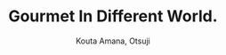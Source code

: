 --- 
slug: "gourmet-in-different-world"
title: "Gourmet In Different World."
publishdate: "2019-01-03"
src: "https://365manga.net/manga/gourmet-in-different-world"
author: "Kouta Amana, Otsuji"
image: "https://data.365manga.net/images/thumbnails/32576-gourmet-in-different-world.jpg"
tags: ["Comedy","Fantasy","Shounen","Shounen ai"]
chapters: ["Chapter 1: Dragon Steak"]
chapterlinks: ["https://365manga.net/gourmet-in-different-world/chapter-1.html"]
description: "One day, Shunichirou suddenly transferred to a different world. His reason for living in this different world... to see, touch, and smell, -eating unknown food! Along with Sylphin, a Beastman Maid, they have an adventure eating fantasy gourmet in a different world!"
---